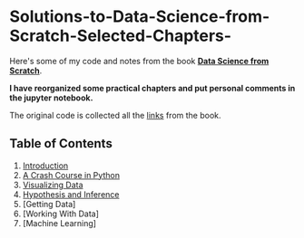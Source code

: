Solutions-to-Data-Science-from-Scratch-Selected-Chapters-
=========================

Here's some of my code and notes from the book __[Data Science from Scratch](http://joelgrus.com/2015/04/26/data-science-from-scratch-first-principles-with-python/)__. 

**I have reorganized some practical chapters and put personal comments in the jupyter notebook.**

The original code is collected all the [links](https://github.com/joelgrus/data-science-from-scratch/blob/master/links.md) from the book.

## Table of Contents

1. [Introduction](https://github.com/dchen40/Solutions-to-Data-Science-from-Scratch-Selected-Chapters-/blob/master/Introduction.ipynb)
2. [A Crash Course in Python](https://github.com/dchen40/Solutions-to-Data-Science-from-Scratch-Selected-Chapters-/blob/master/A%20Crash%20Course%20in%20Python.ipynb)
3. [Visualizing Data](https://github.com/dchen40/Solutions-to-Data-Science-from-Scratch-Selected-Chapters-/blob/master/Visualization.ipynb)
4. [Hypothesis and Inference](https://github.com/dchen40/Solutions-to-Data-Science-from-Scratch-Selected-Chapters-/blob/master/Statistical%20Hypothesis%20Testing.ipynb)
5. [Getting Data]
6. [Working With Data]
7. [Machine Learning]
